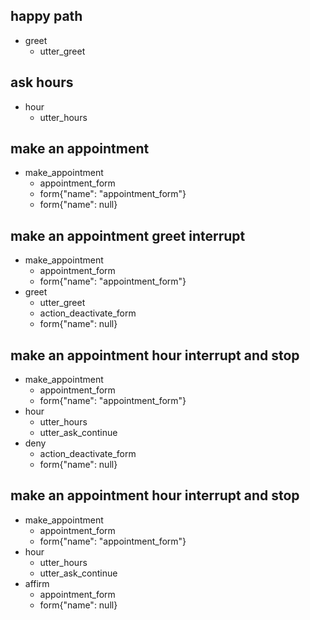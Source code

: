 ## happy path
* greet
  - utter_greet

## ask hours
* hour
  - utter_hours

## make an appointment
* make_appointment
  - appointment_form
  - form{"name": "appointment_form"}
  - form{"name": null}

## make an appointment greet interrupt
* make_appointment
  - appointment_form
  - form{"name": "appointment_form"}
* greet
  - utter_greet
  - action_deactivate_form
  - form{"name": null}

## make an appointment hour interrupt and stop
* make_appointment
  - appointment_form
  - form{"name": "appointment_form"}
* hour
  - utter_hours
  - utter_ask_continue
* deny
  - action_deactivate_form
  - form{"name": null}

## make an appointment hour interrupt and stop
* make_appointment
  - appointment_form
  - form{"name": "appointment_form"}
* hour
  - utter_hours
  - utter_ask_continue
* affirm
  - appointment_form
  - form{"name": null}